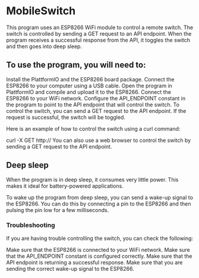 # MobileSwitch

This program uses an ESP8266 WiFi module to control a remote switch. The switch is controlled by sending a GET request to an API endpoint. When the program receives a successful response from the API, it toggles the switch and then goes into deep sleep.

## To use the program, you will need to:

Install the PlattformIO and the ESP8266 board package.
Connect the ESP8266 to your computer using a USB cable.
Open the program in PlattformIO and compile and upload it to the ESP8266.
Connect the ESP8266 to your WiFi network.
Configure the API_ENDPOINT constant in the program to point to the API endpoint that will control the switch.
To control the switch, you can send a GET request to the API endpoint. If the request is successful, the switch will be toggled.

Here is an example of how to control the switch using a curl command:

curl -X GET http://<api-endpoint>
You can also use a web browser to control the switch by sending a GET request to the API endpoint.

## Deep sleep

When the program is in deep sleep, it consumes very little power. This makes it ideal for battery-powered applications.

To wake up the program from deep sleep, you can send a wake-up signal to the ESP8266. You can do this by connecting a pin to the ESP8266 and then pulsing the pin low for a few milliseconds.

### Troubleshooting

If you are having trouble controlling the switch, you can check the following:

Make sure that the ESP8266 is connected to your WiFi network.
Make sure that the API_ENDPOINT constant is configured correctly.
Make sure that the API endpoint is returning a successful response.
Make sure that you are sending the correct wake-up signal to the ESP8266.
